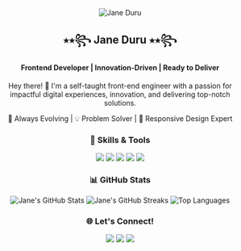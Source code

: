 <div align="center">
  <!-- Profile Image -->
  <img src="https://ibb.co/KGm3Z2p" alt="Jane Duru" />

  <!-- Name and Title -->
  <h2>⭑⭒꧂ Jane Duru ⭑⭒꧂</h2>
  <h4>Frontend Developer | Innovation-Driven | Ready to Deliver</h4>

  <!-- Short Introduction -->
  <p>Hey there! 👋 I'm a self-taught front-end engineer with a passion for impactful digital experiences, innovation, and delivering top-notch solutions.</p>
  <p>🚀 Always Evolving | 💡 Problem Solver | 🎨 Responsive Design Expert</p>

  <!-- Skills & Tools -->
  <h3>🚀 Skills & Tools</h3>
  <p>
    <img src="https://img.shields.io/badge/HTML5-E34F26?style=for-the-badge&logo=html5&logoColor=white" />
    <img src="https://img.shields.io/badge/CSS3-1572B6?style=for-the-badge&logo=css3&logoColor=white" />
    <img src="https://img.shields.io/badge/TailwindCSS-38B2AC?style=for-the-badge&logo=tailwind-css&logoColor=white" />
    <img src="https://img.shields.io/badge/JavaScript-F7DF1E?style=for-the-badge&logo=javascript&logoColor=black" />
    <img src="https://img.shields.io/badge/React-61DAFB?style=for-the-badge&logo=react&logoColor=black" />
  </p>

  <!-- GitHub Stats -->
  <h3>📊 GitHub Stats</h3>
  <img src="https://github-readme-stats.vercel.app/api?username=janeezy&show_icons=true&theme=radical" alt="Jane's GitHub Stats" />
  <img src="https://github-readme-streak-stats.herokuapp.com/?user=janeezy&theme=radical" alt="Jane's GitHub Streaks" />
  <img src="https://github-readme-stats.vercel.app/api/top-langs/?username=janeezy&layout=compact&theme=radical" alt="Top Languages" />


<h3>🌐 Let's Connect!</h3>
<p>
  <a href="https://www.linkedin.com/in/janeezy"><img src="https://img.shields.io/badge/LinkedIn-%230077B5.svg?style=for-the-badge&logo=linkedin&logoColor=white" /></a>
  <a href="https://github.com/janeezy"><img src="https://img.shields.io/badge/GitHub-%23121011.svg?style=for-the-badge&logo=github&logoColor=white" /></a>
  <a href="https://www.janeduru.site/"><img src="https://img.shields.io/badge/Website-%23121011.svg?style=for-the-badge&logo=google-chrome&logoColor=white" /></a>
</p>
